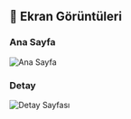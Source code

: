 ## 📸 Ekran Görüntüleri

### Ana Sayfa
![Ana Sayfa](https://github.com/user-attachments/assets/eb3f5279-09bf-497e-8f9b-e3012b432668)

### Detay
![Detay Sayfası](https://github.com/user-attachments/assets/e995f618-ef12-484a-9b5d-eaa11ee22d56)
